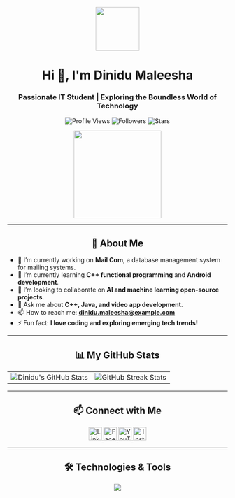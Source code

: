 <p align="center">
  <img src="https://github.com/7oSkaaa/7oSkaaa/blob/main/Images/about_me.gif?raw=true" width="100px">
</p>

<h1 align="center">Hi 👋, I'm Dinidu Maleesha</h1>
<h3 align="center">Passionate IT Student | Exploring the Boundless World of Technology</h3>

<p align="center">
  <img src="https://komarev.com/ghpvc/?username=dinidumaleezha&label=Profile%20views&color=0e75b6&style=flat" alt="Profile Views" />
  <img src="https://img.shields.io/github/followers/dinidumaleezha?label=Followers" alt="Followers" />
  <img src="https://img.shields.io/github/stars/dinidumaleezha?label=Stars" alt="Stars" />
</p>

<p align="center">
  <img src="https://media.giphy.com/media/M9gbBd9nbDrOTu1Mqx/giphy.gif" width="200"/>
</p>

---

<h2 align="center">🚀 About Me</h2>

- 🔭 I’m currently working on **Mail Com**, a database management system for mailing systems.
- 🌱 I’m currently learning **C++ functional programming** and **Android development**.
- 👯 I’m looking to collaborate on **AI and machine learning open-source projects**.
- 💬 Ask me about **C++, Java, and video app development**.
- 📫 How to reach me: **dinidu.maleesha@example.com**
- ⚡ Fun fact: **I love coding and exploring emerging tech trends!**

---

<h2 align="center">📊 My GitHub Stats</h2>

<table align="center">
  <tr>
    <td>
      <img src="https://github-readme-stats.vercel.app/api?username=dinidumaleezha&theme=dark&show_icons=true&count_private=true" alt="Dinidu's GitHub Stats"/>
    </td>
    <td>
      <img src="https://github-readme-streak-stats.herokuapp.com/?user=dinidumaleezha&theme=dark" alt="GitHub Streak Stats"/>
    </td>
  </tr>
</table>

---

<h2 align="center">📫 Connect with Me</h2>
<p align="center">
  <a href="https://www.linkedin.com/in/dinidumaleezha" target="_blank">
    <img src="https://img.shields.io/badge/LinkedIn-blue?logo=linkedin&logoColor=white" alt="LinkedIn" height="30"/>
  </a>
  <a href="https://www.facebook.com/dinidumaleezha" target="_blank">
    <img src="https://img.shields.io/badge/Facebook-blue?logo=facebook&logoColor=white" alt="Facebook" height="30"/>
  </a>
  <a href="https://www.youtube.com/channel/UCJPRbxNjnavUCE1oKtLjwrQ" target="_blank">
    <img src="https://img.shields.io/badge/YouTube-red?logo=youtube&logoColor=white" alt="YouTube" height="30"/>
  </a>
  <a href="https://www.instagram.com/dinidu.maleezha" target="_blank">
    <img src="https://img.shields.io/badge/Instagram-purple?logo=instagram&logoColor=white" alt="Instagram" height="30"/>
  </a>
</p>

---

<h2 align="center">🛠️ Technologies & Tools</h2>
<p align="center">
  <img src="https://skillicons.dev/icons?i=cpp,java,html,css,js,react,git,mysql,androidstudio,figma,photoshop&perline=7" />
</p>


